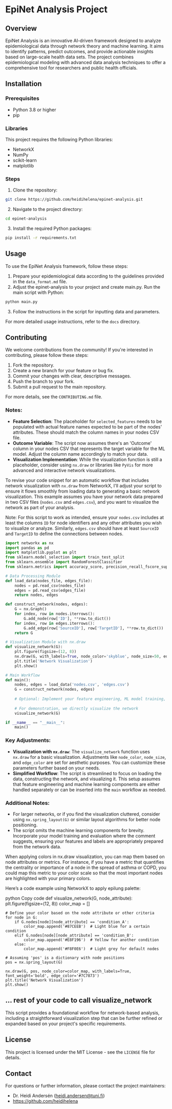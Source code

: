 
# EpiNet Analysis Project

## Overview
EpiNet Analysis is an innovative AI-driven framework designed to analyze epidemiological data through network theory and machine learning. It aims to identify patterns, predict outcomes, and provide actionable insights based on large-scale health data sets. The project combines epidemiological modeling with advanced data analysis techniques to offer a comprehensive tool for researchers and public health officials.

## Installation

### Prerequisites
- Python 3.8 or higher
- pip

### Libraries
This project requires the following Python libraries:
- NetworkX
- NumPy
- scikit-learn
- matplotlib

### Steps
1. Clone the repository:
```bash
git clone https://github.com/heidihelena/epinet-analysis.git
```

2. Navigate to the project directory:
```bash
cd epinet-analysis
```

3. Install the required Python packages:
```bash
pip install -r requirements.txt
```

## Usage

To use the EpiNet Analysis framework, follow these steps:

1. Prepare your epidemiological data according to the guidelines provided in the `data_format.md` file.
2. Adjust the epinet-analysis to your project and create main.py. Run the main script with Python:
```bash
python main.py
```
3. Follow the instructions in the script for inputting data and parameters.

For more detailed usage instructions, refer to the `docs` directory.

## Contributing

We welcome contributions from the community! If you're interested in contributing, please follow these steps:

1. Fork the repository.
2. Create a new branch for your feature or bug fix.
3. Commit your changes with clear, descriptive messages.
4. Push the branch to your fork.
5. Submit a pull request to the main repository.

For more details, see the `CONTRIBUTING.md` file.

### Notes:
- **Feature Selection**: The placeholder for `selected_features` needs to be populated with actual feature names expected to be part of the nodes' attributes. These should match the column names in your nodes CSV file.
- **Outcome Variable**: The script now assumes there's an 'Outcome' column in your nodes CSV that represents the target variable for the ML model. Adjust the column name accordingly to match your data.
- **Visualization Implementation**: While the visualization function is still a placeholder, consider using `nx.draw` or libraries like `PyVis` for more advanced and interactive network visualizations.


To revise your code snippet for an automatic workflow that includes network visualization with `nx.draw` from NetworkX, I'll adjust your script to ensure it flows smoothly from loading data to generating a basic network visualization. This example assumes you have your network data prepared in two CSV files (`nodes.csv` and `edges.csv`), and you want to visualize the network as part of your analysis. 

Note: For this script to work as intended, ensure your `nodes.csv` includes at least the columns `ID` for node identifiers and any other attributes you wish to visualize or analyze. Similarly, `edges.csv` should have at least `SourceID` and `TargetID` to define the connections between nodes.

```python
import networkx as nx
import pandas as pd
import matplotlib.pyplot as plt
from sklearn.model_selection import train_test_split
from sklearn.ensemble import RandomForestClassifier
from sklearn.metrics import accuracy_score, precision_recall_fscore_support, confusion_matrix

# Data Processing Module
def load_data(nodes_file, edges_file):
    nodes = pd.read_csv(nodes_file)
    edges = pd.read_csv(edges_file)
    return nodes, edges

def construct_network(nodes, edges):
    G = nx.Graph()
    for index, row in nodes.iterrows():
        G.add_node(row['ID'], **row.to_dict())
    for index, row in edges.iterrows():
        G.add_edge(row['SourceID'], row['TargetID'], **row.to_dict())
    return G

# Visualization Module with nx.draw
def visualize_network(G):
    plt.figure(figsize=(12, 8))
    nx.draw(G, with_labels=True, node_color='skyblue', node_size=50, edge_color='gray')
    plt.title('Network Visualization')
    plt.show()

# Main Workflow
def main():
    nodes, edges = load_data('nodes.csv', 'edges.csv')
    G = construct_network(nodes, edges)
    
    # Optional: Implement your feature engineering, ML model training, and evaluation here
    
    # For demonstration, we directly visualize the network
    visualize_network(G)

if __name__ == "__main__":
    main()
```

### Key Adjustments:
- **Visualization with `nx.draw`**: The `visualize_network` function uses `nx.draw` for a basic visualization. Adjustments like `node_color`, `node_size`, and `edge_color` are set for aesthetic purposes. You can customize these parameters further based on your needs.
- **Simplified Workflow**: The script is streamlined to focus on loading the data, constructing the network, and visualizing it. This setup assumes that feature engineering and machine learning components are either handled separately or can be inserted into the `main` workflow as needed.

### Additional Notes:
- For larger networks, or if you find the visualization cluttered, consider using `nx.spring_layout(G)` or similar layout algorithms for better node positioning.
- The script omits the machine learning components for brevity. Incorporate your model training and evaluation where the comment suggests, ensuring your features and labels are appropriately prepared from the network data.

When applying colors in nx.draw visualization, you can map them based on node attributes or metrics. For instance, if you have a metric that quantifies the centrality or importance of a node in the spread of asthma or COPD, you could map this metric to your color scale so that the most important nodes are highlighted with your primary colors.

Here’s a code example using NetworkX to apply epilung palette:

python
Copy code
def visualize_network(G, node_attribute):
    plt.figure(figsize=(12, 8))
    color_map = []

    # Define your color based on the node attribute or other criteria
    for node in G:
        if G.nodes[node][node_attribute] == 'condition_A':
            color_map.append('#87CEEB')  # Light blue for a certain condition
        elif G.nodes[node][node_attribute] == 'condition_B':
            color_map.append('#E8F196')  # Yellow for another condition
        else:
            color_map.append('#F8F0E6')  # Light grey for default nodes
    
    # Assuming 'pos' is a dictionary with node positions
    pos = nx.spring_layout(G)

    nx.draw(G, pos, node_color=color_map, with_labels=True, font_weight='bold', edge_color='#7C7873')
    plt.title('Network Visualization')
    plt.show()

## ... rest of your code to call visualize_network

This script provides a foundational workflow for network-based analysis, including a straightforward visualization step that can be further refined or expanded based on your project's specific requirements.


## License

This project is licensed under the MIT License - see the `LICENSE` file for details.

## Contact

For questions or further information, please contact the project maintainers:
- Dr. Heidi Andersén (heidi.andersen@tuni.fi)
- https://github.com/heidihelena
